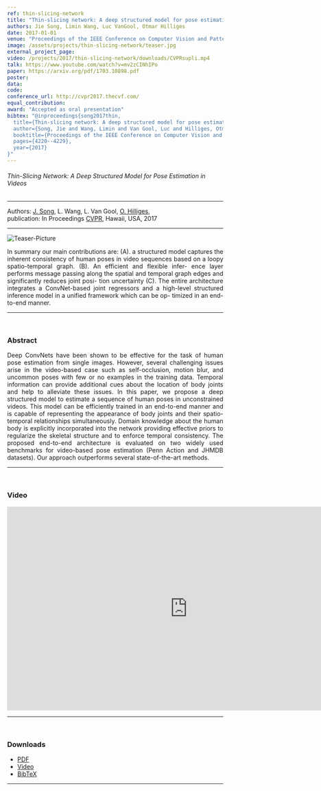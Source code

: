 ```yaml
---
ref: thin-slicing-network
title: "Thin-slicing network: A deep structured model for pose estimation in videos"
authors: Jie Song, Limin Wang, Luc VanGool, Otmar Hilliges
date: 2017-01-01
venue: "Proceedings of the IEEE Conference on Computer Vision and Pattern Recognition (CVPR)"
image: /assets/projects/thin-slicing-network/teaser.jpg
external_project_page: 
video: /projects/2017/thin-slicing-network/downloads/CVPRsupli.mp4
talk: https://www.youtube.com/watch?v=mv2zCINhIPo
paper: https://arxiv.org/pdf/1703.10898.pdf
poster: 
data: 
code: 
conference_url: http://cvpr2017.thecvf.com/
equal_contribution: 
award: "Accepted as oral presentation"
bibtex: "@inproceedings{song2017thin,
  title={Thin-slicing network: A deep structured model for pose estimation in videos},
  author={Song, Jie and Wang, Limin and Van Gool, Luc and Hilliges, Otmar},
  booktitle={Proceedings of the IEEE Conference on Computer Vision and Pattern Recognition (CVPR)},
  pages={4220--4229},
  year={2017}
}"
---
```


<h6> Thin-Slicing Network: A Deep Structured Model for Pose Estimation in Videos </h6>
<hr />

<div class="fullcol">
    <div class="teaser-info-projectpage">
            <span class="normalcap">Authors:</span>
            <span class="authorcap">
            <nobr><a href="<?php ait_root_dir();?>people/jsong/" title="Jie Song">J. Song</a>, </nobr>
            <nobr>L. Wang, </nobr>
            <nobr>L. Van Gool, </nobr>
            <nobr><a href="<?php ait_root_dir();?>people/hilliges/" title="Otmar Hilliges">O. Hilliges</a>, </nobr>
            </span>
            <br/>
            <span class="normalcap"><nobr>publication: </nobr></span>
            <span class="authorcap">
                <nobr>In Proceedings</nobr> <a class="a-text-ext" href="http://cvpr2017.thecvf.com/" title="CVPR">CVPR</a>, Hawaii, USA, 2017</a><br/>
            </span>
        <hr />
    </div>
</div>

<div class="fullcol">
    <img class="fullcol" src="<?php ait_root_dir();?>projects/2017/thin-slicing-network/downloads/teaser.png" alt="Teaser-Picture" />
    <div class="fullcol">
        <p align="justify">
            <span class="figurecap">
       In summary our main contributions are: (A). a structured
model captures the inherent consistency of human poses in video sequences based on a loopy spatio-temporal graph.
 (B). An efficient and flexible infer-
ence layer performs message passing along the spatial and
temporal graph edges and significantly reduces joint posi-
tion uncertainty (C). The entire architecture integrates a
ConvNet-based joint regressors and a high-level structured
inference model in a unified framework which can be op-
timized in an end-to-end manner.
        </p>
        <hr />
        <br/>
    </div>
</div>

<div class="fullcol">
    <h3>Abstract</h3>
    <p align="justify">
      Deep ConvNets have been shown to be effective for the
task of human pose estimation from single images. However, several challenging issues arise in the video-based
case such as self-occlusion, motion blur, and uncommon
poses with few or no examples in the training data. Temporal information can provide additional cues about the
location of body joints and help to alleviate these issues.
In this paper, we propose a deep structured model to estimate a sequence of human poses in unconstrained videos.
This model can be efficiently trained in an end-to-end manner and is capable of representing the appearance of body
joints and their spatio-temporal relationships simultaneously. Domain knowledge about the human body is explicitly incorporated into the network providing effective priors
to regularize the skeletal structure and to enforce temporal
consistency. The proposed end-to-end architecture is evaluated on two widely used benchmarks for video-based pose
estimation (Penn Action and JHMDB datasets). Our approach outperforms several state-of-the-art methods.
    </p>
    <hr />
    <br/>
</div>

<div class="fullcol">
<h3>Video</h3>
    <div class="video">
       <iframe width="840" height="474" src="https://www.youtube.com/embed/3x6fT-CENcQ" frameborder="0" allowfullscreen></iframe>
    </div>
    <hr />
    <br/>
</div>

<!-- <div class="fullcol">
    <h3>System overview</h3>
    <img class="fullcol" src="<?php ait_root_dir();?>projects/2016/puppet/repesentative_img_final.png" alt="Sys-Overview-Picture" />
    <div class="fullcol">
        <p align="left">
            <span class="figurecap">
                 Illustration of our pipeline from input character to fluid tangible animation using an optimized device configuration. The horse has 29 bones, controlled by 8 joints.
            </span>
        </p>
        <hr />
        <br/>
    </div>
</div>-->


<div class="fullcol">
 <h3>Downloads</h3>
    <ul class="linklist">
            <li class="a-pdf"><a target="_blank" title="PDF" href="<?php ait_root_dir();?>projects/2017/thin-slicing-network/downloads/cvpr17CR.pdf">PDF</a></li>
            <li class="a-vid"><a target="_blank" title="Video" href="<?php ait_root_dir();?>projects/2017/thin-slicing-network/downloads/CVPRsupli.mp4">Video</a></li>
            <li class="a-bib"><a target="_blank" title="BibTex" href="<?php ait_root_dir();?>projects/2017/thin-slicing-network/downloads/song2017cvpr.bib">BibTeX</a></li>
    </ul>
    <hr />
    <br/>
</div>

<!--<div class="fullcol">
    <h3>Gallery</h3>
    <br/>
    <img class="fullcol" src="<?php ait_root_dir();?>projects/2016/puppet/gallery.png" alt="Gallery-Picture" />
    <p align="justify">
        <span class="figurecap">
            Depending on the available kit, device build instruction plans with different complexity are generated by our algorithm. Note that
the models have much higher degrees of freedom than the generated control structures. The inputs were (nr. bones/nr. sample poses): Horse:
(29/25 galloping, going up) – Dragon: (110/12 flying, some walking); Scorpion (62/20 walking, attacking); Dancer (22/6). Note that the
device for the Dancer is asymmetric due to the asymmetry in the input poses: the left arm of the character moves almost rigidly with the torso
and it is thus not necessary to have any joint controlling the left arm.
        </span>
    </p>
    <hr />
</div>

<div class="fullcol">
    <h3>Acknowledgments</h3>
    <p align="justify">
We are grateful to C&eacute;dric Pradalier and Evgeni Sorkine for invalu-
able discussions and engineering support, to Sebastian Schoellham-
mer for his assistance on 3D modeling and rigging in Maya, to
Olga Diamanti for composing the accompanying video, to C&eacute;cile Edwards-Rietmann for narrating it and to Jeannine Wymann for her
help in assembling the prototypes. We also thank our
user study participants. This work was supported in part by the SNF grant
200021_162958 and the ERC grant iModel (StG-2012-306877). Alec Jacobson
is funded in part by NSF grants IIS-14-09286 and IIS-17257.
    </p>
    <hr />
    <br/>
    <br/>
</div> -->

